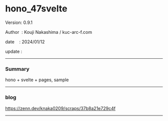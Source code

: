 ﻿# hono_47svelte

 Version: 0.9.1

 Author  : Kouji Nakashima / kuc-arc-f.com

 date    : 2024/01/12

 update  :

***
### Summary

hono + svelte + pages,  sample

***
### blog 


https://zenn.dev/knaka0209/scraps/37b8a21e729c4f

***

